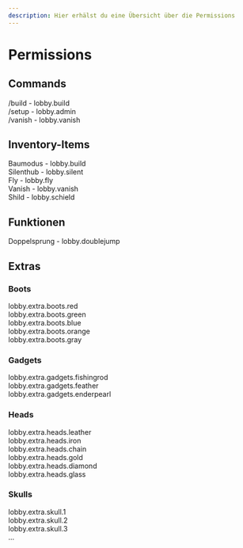 ```yaml
---
description: Hier erhälst du eine Übersicht über die Permissions
---
```


# Permissions

## Commands

/build - lobby.build  
/setup - lobby.admin<br>/vanish - lobby.vanish

## Inventory-Items

Baumodus - lobby.build  
Silenthub - lobby.silent  
Fly - lobby.fly  
Vanish - lobby.vanish  
Shild - lobby.schield

## Funktionen

Doppelsprung - lobby.doublejump

## Extras

### Boots

lobby.extra.boots.red  
lobby.extra.boots.green  
lobby.extra.boots.blue  
lobby.extra.boots.orange  
lobby.extra.boots.gray

### Gadgets 

lobby.extra.gadgets.fishingrod  
lobby.extra.gadgets.feather  
lobby.extra.gadgets.enderpearl

### Heads

lobby.extra.heads.leather   
lobby.extra.heads.iron   
lobby.extra.heads.chain   
lobby.extra.heads.gold   
lobby.extra.heads.diamond   
lobby.extra.heads.glass

### Skulls

lobby.extra.skull.1  
lobby.extra.skull.2  
lobby.extra.skull.3  
...



